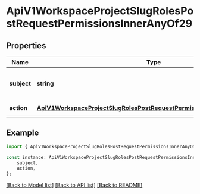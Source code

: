 # ApiV1WorkspaceProjectSlugRolesPostRequestPermissionsInnerAnyOf29


## Properties

Name | Type | Description | Notes
------------ | ------------- | ------------- | -------------
**subject** | **string** | The entity this permission pertains to. | [default to undefined]
**action** | [**ApiV1WorkspaceProjectSlugRolesPostRequestPermissionsInnerAnyOf29Action**](ApiV1WorkspaceProjectSlugRolesPostRequestPermissionsInnerAnyOf29Action.md) |  | [default to undefined]

## Example

```typescript
import { ApiV1WorkspaceProjectSlugRolesPostRequestPermissionsInnerAnyOf29 } from './api';

const instance: ApiV1WorkspaceProjectSlugRolesPostRequestPermissionsInnerAnyOf29 = {
    subject,
    action,
};
```

[[Back to Model list]](../README.md#documentation-for-models) [[Back to API list]](../README.md#documentation-for-api-endpoints) [[Back to README]](../README.md)
